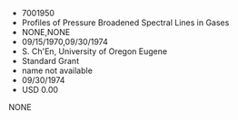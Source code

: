 * 7001950
* Profiles of Pressure Broadened Spectral Lines in Gases
* NONE,NONE
* 09/15/1970,09/30/1974
* S. Ch'En, University of Oregon Eugene
* Standard Grant
* name not available
* 09/30/1974
* USD 0.00

NONE
